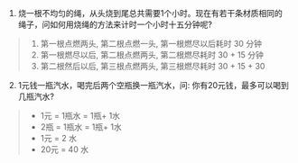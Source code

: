 1. 烧一根不均匀的绳，从头烧到尾总共需要1个小时。现在有若干条材质相同的绳子，问如何用烧绳的方法来计时一个小时十五分钟呢?

> 1. 第一根点燃两头, 第二根点燃一头, 第一根燃尽以后耗时 30 分钟
> 2. 第一根燃尽以后, 第二根点燃两头, 第二根燃尽耗时 30 + 15 分钟
> 3. 第二根然后以后, 第三根点燃两头, 第三根燃尽耗时 30 + 15 + 30

2. 1元钱一瓶汽水，喝完后两个空瓶换一瓶汽水，问: 你有20元钱，最多可以喝到几瓶汽水?

> - 1元 = 1瓶水 = 1瓶+ 1水
> - 2瓶 = 1瓶水 = 1瓶+ 1水
> - 1元 = 2 水 
> - 20元 = 40 水